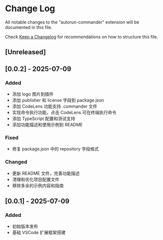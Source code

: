 # Change Log

All notable changes to the "autorun-commander" extension will be documented in this file.

Check [Keep a Changelog](http://keepachangelog.com/) for recommendations on how to structure this file.

## [Unreleased]

## [0.0.2] - 2025-07-09

### Added
- 添加 logo 图片到插件
- 添加 publisher 和 license 字段到 package.json
- 添加 CodeLens 功能支持 .commander 文件
- 实现命令执行功能，点击 CodeLens 可在终端执行命令
- 添加 TypeScript 配置和测试支持
- 添加功能描述和使用示例到 README

### Fixed
- 修复 package.json 中的 repository 字段格式

### Changed
- 更新 README 文件，完善功能描述
- 清理和优化项目配置文件
- 移除多余的示例内容和指南

## [0.0.1] - 2025-07-09

### Added
- 初始版本发布
- 基础 VSCode 扩展框架搭建